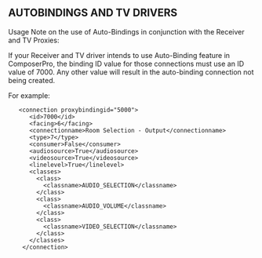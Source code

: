 ## AUTOBINDINGS AND TV DRIVERS

Usage Note on the use of Auto-Bindings in conjunction with the Receiver and TV Proxies:

If your Receiver and TV driver intends to use Auto-Binding feature in ComposerPro, the binding ID value for those connections must use an ID value of 7000. Any other value will result in the auto-binding connection not being created.

For example:

```
   <connection proxybindingid="5000">
      <id>7000</id>
      <facing>6</facing>
      <connectionname>Room Selection - Output</connectionname>
      <type>7</type>
      <consumer>False</consumer>
      <audiosource>True</audiosource>
      <videosource>True</videosource>
      <linelevel>True</linelevel>
      <classes>
        <class>
          <classname>AUDIO_SELECTION</classname>
        </class>
        <class>
          <classname>AUDIO_VOLUME</classname>
        </class>
        <class>
          <classname>VIDEO_SELECTION</classname>
        </class>
      </classes>
    </connection>
```
